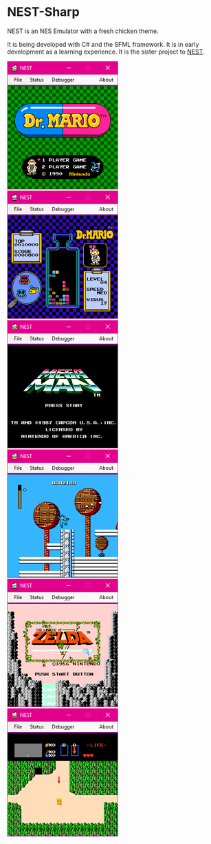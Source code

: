 # NEST-Sharp

NEST is an NES Emulator with a fresh chicken theme.

It is being developed with C# and the SFML framework. It is in early development as a learning experience.
It is the sister project to [NEST](https://github.com/Daniel-McCarthy/NEST/).

![ ](https://github.com/Daniel-McCarthy/NEST-Sharp/blob/master/Preview%20Images/NEST%20Preview-1.png)
![ ](https://github.com/Daniel-McCarthy/NEST-Sharp/blob/master/Preview%20Images/NEST%20Preview-2.png)<br>
![ ](https://github.com/Daniel-McCarthy/NEST-Sharp/blob/master/Preview%20Images/NEST%20Preview-3.png)
![ ](https://github.com/Daniel-McCarthy/NEST-Sharp/blob/master/Preview%20Images/NEST%20Preview-4.png)<br>
![ ](https://github.com/Daniel-McCarthy/NEST-Sharp/blob/master/Preview%20Images/NEST%20Preview-5.png)
![ ](https://github.com/Daniel-McCarthy/NEST-Sharp/blob/master/Preview%20Images/NEST%20Preview-6.png)
